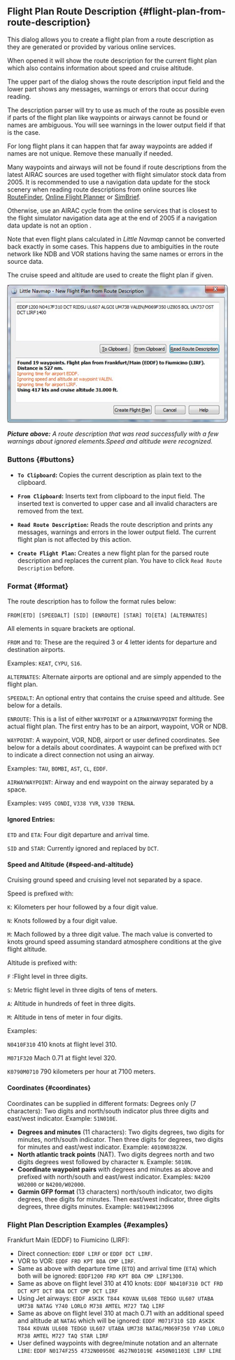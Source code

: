 ## Flight Plan Route Description {#flight-plan-from-route-description}

This dialog allows you to create a flight plan from a route description as they are generated or provided
by various online services.

When opened it will show the route description for the current flight plan which also contains information
about speed and cruise altitude.

The upper part of the dialog shows the route description input field and the lower part shows any messages,
warnings or errors that occur during reading.

The description parser will try to use as much of the route as possible even if parts of the flight plan
like waypoints or airways cannot be found or names are ambiguous. You will see warnings in the lower output field if that is the case.

For long flight plans it can happen that far away waypoints are added if names are not unique. Remove these manually if needed.

Many waypoints and airways will not be found if route descriptions from the latest AIRAC sources are
used together with flight simulator stock data from 2005. It is recommended to use a navigation data update for the
stock scenery when reading route descriptions from online sources like [RouteFinder](http://rfinder.asalink.net/), [Online Flight Planner](http://onlineflightplanner.org/) or [SimBrief](https://www.simbrief.com).

Otherwise, use an AIRAC cycle from the online services that is closest to the flight simulator navigation data age at the end of 2005 if a navigation data update is not an option .

Note that even flight plans calculated in _Little Navmap_ cannot be converted back exactly in some cases.
This happens due to ambiguities in the route network like NDB and VOR stations having the same names
or errors in the source data.

The cruise speed and altitude are used to create the flight plan if given.

![Route Description Dialog](../images/routedescr.jpg "Route Description Dialog")

_**Picture above:** A route description that was read successfully with a few warnings about ignored elements.Speed and altitude were recognized._

### Buttons {#buttons}

* **`To Clipboard`:** Copies the current description as plain text to the clipboard.
* **`From Clipboard`:** Inserts text from clipboard to the input field. The inserted text is converted to
  upper case and all invalid characters are removed from the text.
* **`Read Route Description`:** Reads the route description and prints any messages, warnings and errors in the
  lower output field. The current flight plan is not affected by this action.

* **`Create Flight Plan`:** Creates a new flight plan for the parsed route description and replaces the current plan.
  You have to click `Read Route Description` before.

### Format {#format}

The route description has to follow the format rules below:

`FROM[ETD] [SPEEDALT] [SID] [ENROUTE] [STAR] TO[ETA] [ALTERNATES]`

All elements in square brackets are optional.

`FROM` and `TO`: These are the required 3 or 4 letter idents for departure and destination airports.

Examples: `KEAT`, `CYPU`, `S16`.

`ALTERNATES`: Alternate airports are optional and are simply appended to the flight plan.

`SPEEDALT`: An optional entry that contains the cruise speed and altitude. See below for a details.

`ENROUTE`: This is a list of either `WAYPOINT` or a `AIRWAYWAYPOINT` forming the actual flight plan. The first entry
has to be an airport, waypoint, VOR or NDB.

`WAYPOINT`: A waypoint, VOR, NDB, airport or user defined coordinates. See below for a details about coordinates. A waypoint
can be prefixed with `DCT` to indicate a direct connection not using an airway.

Examples: `TAU`, `BOMBI`, `AST`, `CL`, `EDDF`.

`AIRWAYWAYPOINT`: Airway and end waypoint on the airway separated by a space.

Examples: `V495 CONDI`, `V338 YVR`, `V330 TRENA`.

#### Ignored Entries:

`ETD` and `ETA`: Four digit departure and arrival time.

`SID` and `STAR`: Currently ignored and replaced by `DCT`.

#### Speed and Altitude {#speed-and-altitude}

Cruising ground speed and cruising level not separated by a space.

Speed is prefixed with:

`K`: Kilometers per hour followed by a four digit value.

`N`: Knots followed by a four digit value.

`M`: Mach followed by a three digit value. The mach value is converted to knots ground speed assuming standard atmosphere conditions at the give flight altitude.

Altitude is prefixed with:

`F` :Flight level in three digits.

`S`: Metric flight level in three digits of tens of meters.

`A`: Altitude in hundreds of feet in three digits.

`M`: Altitude in tens of meter in four digits.

Examples:

`N0410F310` 410 knots at flight level 310.

`M071F320` Mach 0.71 at flight level 320.

`K0790M0710` 790 kilometers per hour at 7100 meters.

#### Coordinates {#coordinates}

Coordinates can be supplied in different formats:
Degrees only \(7 characters\): Two digits and north/south indicator plus three digits and east/west indicator.
Example: `51N010E`.

* **Degrees and minutes** \(11 characters\): Two digits degrees, two digits for minutes, north/south indicator.
  Then three digits for degrees, two digits for minutes and east/west indicator.
  Example: `4010N03822W`.
* **North atlantic track points** \(NAT\). Two digits degrees north and two digits degrees west followed by character `N`.
  Example: `5010N`.
* **Coordinate waypoint pairs** with degrees and minutes as above and prefixed with north/south and east/west indicator.
  Examples: `N4200 W02000` or `N4200/W02000`.
* **Garmin GFP format** \(13 characters\) north/south indicator, two digits degrees, thee digits for minutes.
  Then east/west indicator, three digits degrees, three digits minutes. Example: `N48194W123096`

### Flight Plan Description Examples {#examples}

Frankfurt Main \(EDDF\) to Fiumicino \(LIRF\):

* Direct connection:
  `EDDF LIRF` or `EDDF DCT LIRF`.
* VOR to VOR:
  `EDDF FRD KPT BOA CMP LIRF`.
* Same as above with departure time \(`ETD`\) and arrival time \(`ETA`\) which both will be ignored:
  `EDDF1200 FRD KPT BOA CMP LIRF1300`.
* Same as above on flight level 310 at 410 knots:
  `EDDF N0410F310 DCT FRD DCT KPT DCT BOA DCT CMP DCT LIRF`
* Using Jet airways:
  `EDDF ASKIK T844 KOVAN UL608 TEDGO UL607 UTABA UM738 NATAG Y740 LORLO M738 AMTEL M727 TAQ LIRF`
* Same as above on flight level 310 at mach 0.71 with an additional speed and altitude at `NATAG` which will be ignored:
  `EDDF M071F310 SID ASKIK T844 KOVAN UL608 TEDGO UL607 UTABA UM738 NATAG/M069F350 Y740 LORLO M738 AMTEL M727 TAQ STAR LIRF`
* User defined waypoints with degree/minute notation and an alternate `LIRE`:
  `EDDF N0174F255 4732N00950E 4627N01019E 4450N01103E LIRF LIRE`



